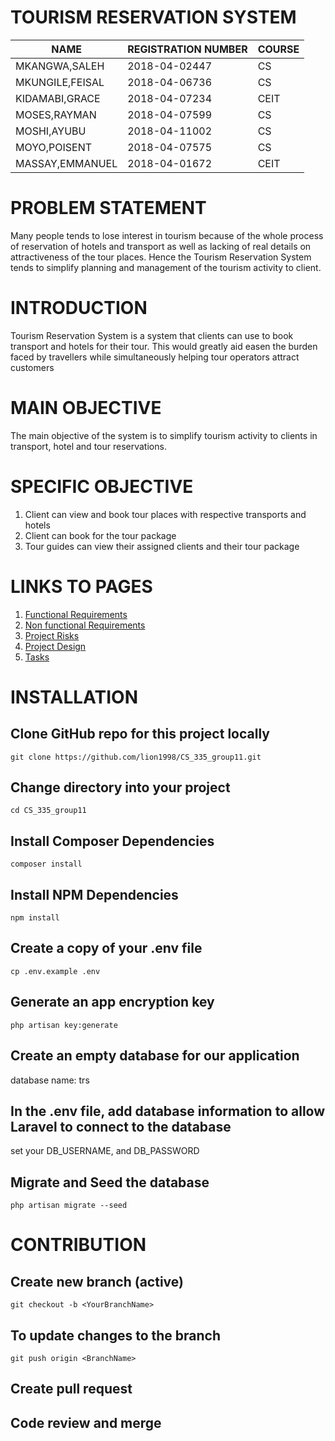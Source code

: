 # TOURISM RESERVATION SYSTEM
| NAME          | REGISTRATION NUMBER   | COURSE|
| ------------- | ----------------------|-------|
| MKANGWA,SALEH | 2018-04-02447         |  CS   |
| MKUNGILE,FEISAL | 2018-04-06736       |  CS   |
| KIDAMABI,GRACE | 2018-04-07234        |  CEIT |
| MOSES,RAYMAN | 2018-04-07599          |  CS   |
| MOSHI,AYUBU | 2018-04-11002           |  CS   |
| MOYO,POISENT | 2018-04-07575          |  CS   |
| MASSAY,EMMANUEL | 2018-04-01672       | CEIT  |

# PROBLEM STATEMENT
Many people tends to lose interest in tourism because of the whole process of reservation of hotels and transport as well as lacking of real details on attractiveness of the tour places. Hence the Tourism Reservation System tends to simplify planning and management of the tourism activity to client.
# INTRODUCTION
Tourism Reservation System is a system that clients can use to book transport and hotels for their tour. This would greatly aid easen the burden faced by travellers while simultaneously helping tour operators attract customers
# MAIN OBJECTIVE
The main objective of the system is to simplify tourism activity to clients in transport, hotel and tour reservations.
# SPECIFIC OBJECTIVE
1. Client can view and book tour places with respective transports and hotels
2. Client can book for the tour package
3. Tour guides can view their assigned clients and their tour package

# LINKS TO PAGES
1. [Functional Requirements](https://github.com/lion1998/CS_335_group11/wiki/Functional-Requirements)
2. [Non functional Requirements](https://github.com/lion1998/CS_335_group11/wiki/Non-Functional-Requirements)
3. [Project Risks](https://github.com/lion1998/CS_335_group11/wiki/Project-Risks)
4. [Project Design](https://github.com/lion1998/CS_335_group11/wiki/System-Design)
5. [Tasks](https://github.com/lion1998/CS_335_group11/wiki/Tasks)

# INSTALLATION
## Clone GitHub repo for this project locally
`git clone https://github.com/lion1998/CS_335_group11.git` 
## Change directory into your project
`cd CS_335_group11`
## Install Composer Dependencies
`composer install`
## Install NPM Dependencies
`npm install`
## Create a copy of your .env file
`cp .env.example .env`
## Generate an app encryption key
`php artisan key:generate`
## Create an empty database for our application
database name: trs
## In the .env file, add database information to allow Laravel to connect to the database
set your DB_USERNAME, and DB_PASSWORD
## Migrate and Seed the database
`php artisan migrate --seed`

# CONTRIBUTION
## Create new branch (active)
`git checkout -b <YourBranchName>`
## To update changes to the branch
`git push origin <BranchName>`
## Create pull request
## Code review and merge
